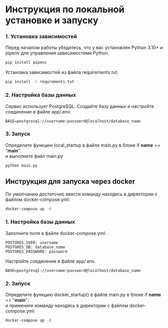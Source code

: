 # Инструкция по локальной установке и запуску 

### 1. Установка зависимостей

Перед началом работы убедитесь, что у вас установлен Python 3.10+ и pipenv для управления зависимостями Python.

```bash
pip install pipenv
```

Установка зависимостей из файла requirements.txt:

```bash
pip install -r requrements.txt
```

### 2. Настройка базы данных
Сервис использует PostgreSQL. Создайте базу данных и настройте соединение в файле app/.env.

```
BASE=postgresql://username:password@localhost/database_name
```

### 3. Запуск
Определите функцию local_startup в файле main.py в блоке if __name__ == "__main__":<br>
и выполните файл main.py
```bash
python main.py
```


## Инструкция для запуска через docker

По умолчанию достаточно ввести команду находясь в директории с файлом docker-compose.yml:
```bash
docker-compose up -d
```


### 1. Настройка базы данных
Заполните поля в файле docker-compose.yml:
```
POSTGRES_USER: username
POSTGRES_DB: database_name
POSTGRES_PASSWORD: password
```
Настройте соединение в файле app/.env.
```
BASE=postgresql://username:password@localhost/database_name
```

### 2. Запуск
Определите функцию docker_startup() в файле main.py в блоке if __name__ == "__main__":<br>
и примените команду находясь в директории с файлом docker-compose.yml:
```bash
docker-compose up -d
```


